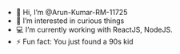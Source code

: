 - 👋 Hi, I’m @Arun-Kumar-RM-11725
- 👀 I’m interested in curious things
- 💻 I’m currently working with ReactJS, NodeJS.
- ⚡ Fun fact: You just found a 90s kid

<!---
Arun-Kumar-RM-11725/Arun-Kumar-RM-11725 is a ✨ special ✨ repository because its `README.md` (this file) appears on your GitHub profile.
You can click the Preview link to take a look at your changes.
--->
